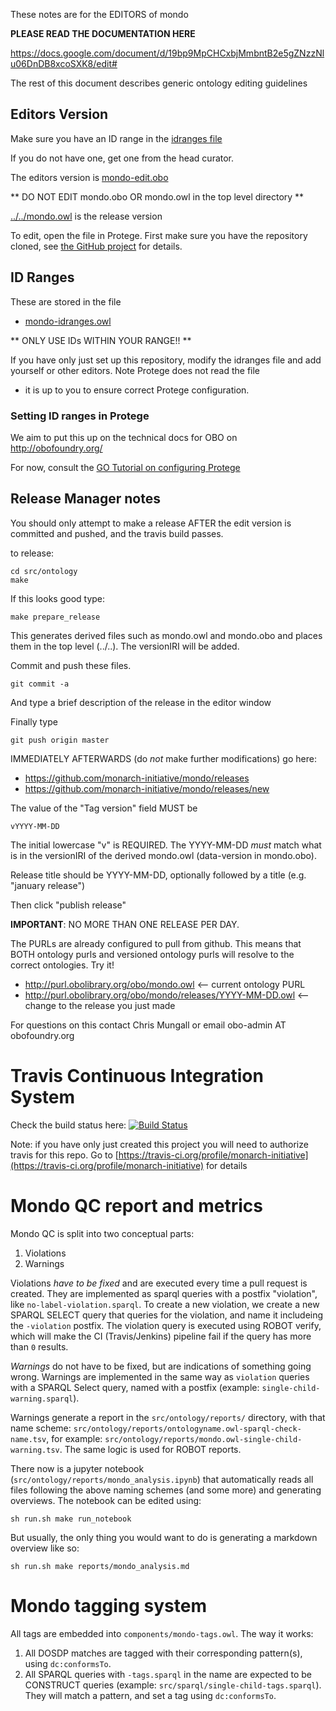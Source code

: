 These notes are for the EDITORS of mondo

**PLEASE READ THE DOCUMENTATION HERE**

https://docs.google.com/document/d/19bp9MpCHCxbjMmbntB2e5gZNzzNlu06DnDB8xcoSXK8/edit#

The rest of this document describes generic ontology editing guidelines

## Editors Version

Make sure you have an ID range in the [idranges file](mondo-idranges.owl)

If you do not have one, get one from the head curator.

The editors version is [mondo-edit.obo](mondo-edit.obo)

** DO NOT EDIT mondo.obo OR mondo.owl in the top level directory **

[../../mondo.owl](../../mondo.owl) is the release version

To edit, open the file in Protege. First make sure you have the repository cloned, see [the GitHub project](https://github.com/monarch-initiative/mondo) for details.

## ID Ranges

These are stored in the file

 * [mondo-idranges.owl](mondo-idranges.owl)

** ONLY USE IDs WITHIN YOUR RANGE!! **

If you have only just set up this repository, modify the idranges file
and add yourself or other editors. Note Protege does not read the file
- it is up to you to ensure correct Protege configuration.


### Setting ID ranges in Protege

We aim to put this up on the technical docs for OBO on http://obofoundry.org/

For now, consult the [GO Tutorial on configuring Protege](http://go-protege-tutorial.readthedocs.io/en/latest/Entities.html#new-entities)


## Release Manager notes

You should only attempt to make a release AFTER the edit version is
committed and pushed, and the travis build passes.

to release:

    cd src/ontology
    make

If this looks good type:

    make prepare_release

This generates derived files such as mondo.owl and mondo.obo and places
them in the top level (../..). The versionIRI will be added.

Commit and push these files.

    git commit -a

And type a brief description of the release in the editor window

Finally type

    git push origin master

IMMEDIATELY AFTERWARDS (do *not* make further modifications) go here:

 * https://github.com/monarch-initiative/mondo/releases
 * https://github.com/monarch-initiative/mondo/releases/new

The value of the "Tag version" field MUST be

    vYYYY-MM-DD

The initial lowercase "v" is REQUIRED. The YYYY-MM-DD *must* match
what is in the versionIRI of the derived mondo.owl (data-version in
mondo.obo).

Release title should be YYYY-MM-DD, optionally followed by a title (e.g. "january release")

Then click "publish release"

__IMPORTANT__: NO MORE THAN ONE RELEASE PER DAY.

The PURLs are already configured to pull from github. This means that
BOTH ontology purls and versioned ontology purls will resolve to the
correct ontologies. Try it!

 * http://purl.obolibrary.org/obo/mondo.owl <-- current ontology PURL
 * http://purl.obolibrary.org/obo/mondo/releases/YYYY-MM-DD.owl <-- change to the release you just made

For questions on this contact Chris Mungall or email obo-admin AT obofoundry.org

# Travis Continuous Integration System

Check the build status here: [![Build Status](https://travis-ci.org/monarch-initiative/mondo.svg?branch=master)](https://travis-ci.org/monarch-initiative/mondo)

Note: if you have only just created this project you will need to authorize travis for this repo. Go to [https://travis-ci.org/profile/monarch-initiative](https://travis-ci.org/profile/monarch-initiative) for details

# Mondo QC report and metrics

Mondo QC is split into two conceptual parts:

1. Violations
2. Warnings

Violations _have to be fixed_ and are executed every time a pull request is created. They are implemented as sparql queries with a postfix "violation", like `no-label-violation.sparql`. To create a new violation, we create a new SPARQL SELECT query that queries for the violation, and name it includeing the `-violation` postfix. The violation query is executed using ROBOT verify, which will make the CI (Travis/Jenkins) pipeline fail if the query has more than `0` results.

_Warnings_ do not have to be fixed, but are indications of something going wrong. Warnings are implemented in the same way as `violation` queries with a SPARQL Select query, named with a postfix (example: `single-child-warning.sparql`).

Warnings generate a report in the `src/ontology/reports/` directory, with that name scheme:
`src/ontology/reports/ontologyname.owl-sparql-check-name.tsv`, for example: `src/ontology/reports/mondo.owl-single-child-warning.tsv`. The same logic is used for ROBOT reports. 

There now is a jupyter notebook (`src/ontology/reports/mondo_analysis.ipynb`) that automatically reads all files following the above naming schemes (and some more) and generating overviews. The notebook can be edited using:

```
sh run.sh make run_notebook
```

But usually, the only thing you would want to do is generating a markdown overview like so:

```
sh run.sh make reports/mondo_analysis.md
```

# Mondo tagging system

All tags are embedded into `components/mondo-tags.owl`. The way it works:

1. All DOSDP matches are tagged with their corresponding pattern(s), using `dc:conformsTo`.
2. All SPARQL queries with `-tags.sparql` in the name are expected to be CONSTRUCT queries (example: `src/sparql/single-child-tags.sparql`). They will match a pattern, and set a tag using `dc:conformsTo`.
